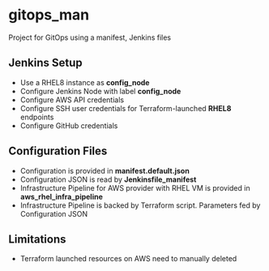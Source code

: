 # gitops_man
Project for GitOps using a manifest, Jenkins files

## Jenkins Setup
- Use a RHEL8 instance as **config_node**
- Configure Jenkins Node with label **config_node**
- Configure AWS API credentials
- Configure SSH user credentials for Terraform-launched **RHEL8** endpoints
- Configure GitHub credentials
## Configuration Files
- Configuration is provided in **manifest.default.json**
- Configuration JSON is read by **Jenkinsfile_manifest**
- Infrastructure Pipeline for AWS provider with RHEL VM is provided in **aws_rhel_infra_pipeline**
- Infrastructure Pipeline is backed by Terraform script. Parameters fed by Configuration JSON

## Limitations
- Terraform launched resources on AWS need to manually deleted
